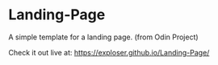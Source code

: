 # Landing-Page
A simple template for a landing page. (from Odin Project)

Check it out live at:
https://exploser.github.io/Landing-Page/
